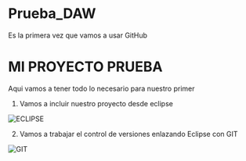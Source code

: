 # Prueba_DAW
Es la primera vez que vamos a usar GitHub

# MI PROYECTO PRUEBA

Aqui vamos a tener todo lo necesario para nuestro primer <Hola Mundo>
  
1. Vamos a incluir nuestro proyecto desde eclipse
    
  ![ECLIPSE](https://giltesa.com/wp-content/uploads/2012/11/Eclipse-logo.jpg)
  
 2. Vamos a trabajar el control de versiones enlazando Eclipse con GIT
  
  ![GIT]()
